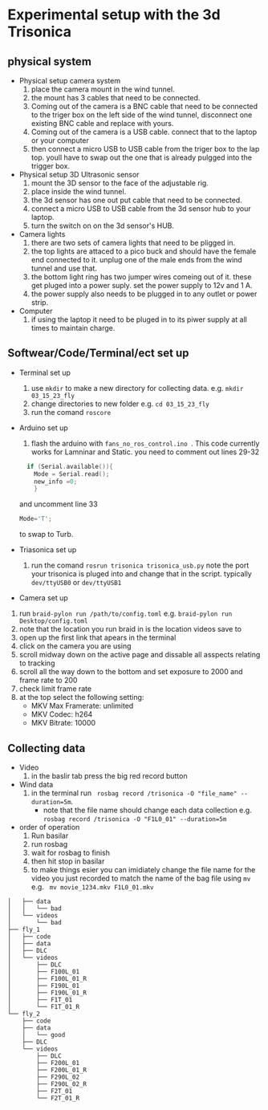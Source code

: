 <!--
# Experimnetal setup
collect wind speed data with 2d hotwire. This is published on topic **analog_output** Collect mkv video at 200 fps with 2000 exposure.
you collect the mkv videos by runnig the basler/braid script outlined the how to found [here](https://github.com/vanbreugel-lab/How_To_Guides/tree/main/recording_videos_with_braid). 
-->
# Experimental setup with the 3d Trisonica
## physical system
- Physical setup camera system
  1. place the camera mount in the wind tunnel.
  2. the mount has 3 cables that need to be connected.
  3. Coming out of the camera is a BNC cable that need to be connected to the triger box on the left side of the wind tunnel, disconnect one existing BNC cable and replace with yours.
  4. Coming out of the camera is a USB cable. connect that to the laptop or your computer
  5. then connect a micro USB to USB cable from the triger box to the lap top. youll have to swap out the one that is already pulgged into the trigger box.  
- Physical setup 3D Ultrasonic sensor
  1. mount the 3D sensor to the face of the adjustable rig.
  2. place inside the wind tunnel.
  3. the 3d sensor has one out put cable that need to be connected.
  4. connect a micro USB to USB cable from the 3d sensor hub to your laptop.
  5. turn the switch on on the 3d sensor's HUB.
- Camera lights
  1. there are two sets of camera lights that need to be pligged in. 
  2. the top lights are attaced to a pico buck and should have the female end connected to it. unplug one of the male ends from the wind tunnel and use that. 
  3. the bottom light ring has two jumper wires comeing out of it. these get pluged into a power suply. set the power supply to 12v and 1 A.
  4. the power supply also needs to be plugged in to any outlet or power strip.
- Computer
  1. if using the laptop it need to be pluged in to its piwer supply at all times to maintain charge.     
## Softwear/Code/Terminal/ect set up
- Terminal set up
  1. use ``` mkdir ``` to make a new directory for collecting data. e.g. ``` mkdir 03_15_23_fly ```
  2. change directories to new folder e.g. ``` cd 03_15_23_fly ```
  3. run the comand ``` roscore ```
- Arduino set up 
  1. flash the arduino with ```fans_no_ros_control.ino ```. This code currently works for Lamninar and Static. you need to comment out lines 29-32 
    ```cpp
      if (Serial.available()){
        Mode = Serial.read();
        new_info =0;
        }
    ```
    and uncomment line 33

    ```cpp
    Mode='T';
    ```

    to swap to Turb. 
- Triasonica set up
  1. run the comand ``` rosrun trisonica trisonica_usb.py ``` note the port your trisonica is pluged into and change that in the script. typically ```dev/ttyUSB0``` or ```dev/ttyUSB1```
 - Camera set up
  1. run ``` braid-pylon run /path/to/config.toml ``` e.g. ``` braid-pylon run Desktop/config.toml ```
  2. note that the location you run braid in is the location videos save to
  3. open up the first link that apears in the terminal
  4. click on the camera you are using
  5. scroll midway down on the active page and dissable all asspects relating to tracking
  6. scroll all the way down to the bottom and set exposure to 2000 and frame rate to 200
  7. check limit frame rate
  8. at the top select the following setting:
      * MKV Max Framerate: unlimited
      * MKV Codec: h264
      * MKV Bitrate: 10000

## Collecting data
- Video
  1. in the baslir tab press the big red record button
- Wind data
  1. in the terminal run ``` rosbag record /trisonica -O "file_name" --duration=5m```.
      * note that the file name should change each data collection e.g. ```rosbag record /trisonica -O "F1L0_01" --duration=5m```
- order of operation
  1. Run basilar
  2. run rosbag
  3. wait for rosbag to finish
  4. then hit stop in basilar
  5. to make things esier you can imidiately change the file name for the video you just recorded to match the name of the bag file using ``` mv ``` e.g. ``` mv movie_1234.mkv F1L0_01.mkv``` 

<!--
# Post Preccesing
run the data you have colleced on the trisonica node with [MATLAB script](https://github.com/Alopez6991/fly-antennae-model/tree/main/converstion-scripts/MATLAB-bag2h5) to convert from a .bag file to a .hdf5


in the directory that you collected hotwire data as .bag files place **bag2hdf5.py** and **convert_all.py** <br> 
run: ```python convert_all.py```

Next you should follow the instruction for [deeplabcut](https://github.com/vanbreugel-lab/How_To_Guides/tree/main/deeplabcut_instructions) and stop after the step **Create a training dataset and train the network using a GPU (much faster)**

Then you should follow the steps found for [Anipose](https://github.com/vanbreugel-lab/How_To_Guides/tree/main/Running_Anipose_with_Deep_Lab_Cut)

Toss your wind sensor data into the script **New_calibration.ipynb** to get your wind sensor data in terms of x and y velocity values
-->


``` ├── bad_fly
│   ├── data
│   │   └── bad
│   └── videos
│       └── bad
├── fly_1
│   ├── code
│   ├── data
│   ├── DLC
│   └── videos
│       ├── DLC
│       ├── F100L_01
│       ├── F100L_01_R
│       ├── F190L_01
│       ├── F190L_01_R
│       ├── F1T_01
│       └── F1T_01_R
└── fly_2
    ├── code
    ├── data
    │   └── good
    ├── DLC
    └── videos
        ├── DLC
        ├── F200L_01
        ├── F200L_01_R
        ├── F290L_02
        ├── F290L_02_R
        ├── F2T_01
        └── F2T_01_R
```
